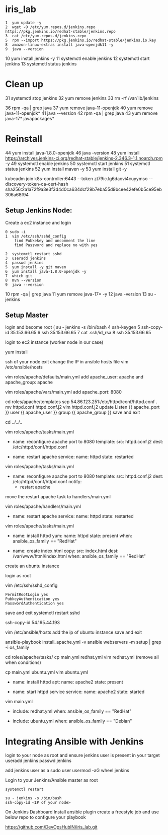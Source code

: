 # iris_lab

    1  yum update -y
    2  wget -O /etc/yum.repos.d/jenkins.repo https://pkg.jenkins.io/redhat-stable/jenkins.repo
    3  cat /etc/yum.repos.d/jenkins.repo
    5  rpm --import https://pkg.jenkins.io/redhat-stable/jenkins.io.key
    8  amazon-linux-extras install java-openjdk11 -y
    9  java --version
   10  yum install jenkins -y
   11  systemctl enable jenkins
   12  systemctl start jenkins
   13  systemctl status jenkins


Clean up
========
   31  systemctl stop jenkins
   32  yum remove jenkins
   33  rm -rf /var/lib/jenkins

   36  rpm -qa | grep java
   37  yum remove java-11-openjdk
   40  yum remove java-11-openjdk*
   41  java --version
   42  rpm -qa | grep java
   43  yum remove java-17* javapackages*

Reinstall
=========

   44  yum install java-1.8.0-openjdk
   46  java -version
   48  yum install https://archives.jenkins-ci.org/redhat-stable/jenkins-2.346.3-1.1.noarch.rpm -y
   49  systemctl enable jenkins
   50  systemctl start jenkins
   51  systemctl status jenkins
   52  yum install maven -y
   53  yum install git -y


kubeadm join k8s-controller:6443 --token zt79ic.lg6daovi4cuyymso --discovery-token-ca-cert-hash sha256:2a1a72f9a3e3f3d4d0ca634dcf29b7eba55d9bcee42efe0b5ce95eb306a68f94




Setup Jenkins Node:
-------------------

Create a ec2 instance and login

    0 sudo -i
    1  vim /etc/ssh/sshd_config
		find Pubkekey and uncomment the line
		find Password and replace no with yes

    2  systemctl restart sshd
    3  useradd jenkins
    4  passwd jenkins
    5  yum install -y git maven
    6  yum install java-1.8.0-openjdk -y
    7  which git
    8  mvn --version
    9  java --version
   10  rpm -qa | grep java
   11  yum remove java-17* -y
   12  java -version
   13  su - jenkins

Setup Master
-------------
login and become root (
   su - jenkins -s /bin/bash
    4  ssh-keygen
    5  ssh-copy-id 35.153.66.65
    6  ssh 35.153.66.65
    7  cat .ssh/id_rsa
    8  ssh 35.153.66.65



login to ec2 instance (worker node in our case)

yum install 





ssh <new ip> of your node
exit
change the IP in ansible hosts file
	vim /etc/ansible/hosts

vim roles/apache/defaults/main.yml
	add apache_user: apache and apache_group: apache

vim roles/apache/vars/main.yml
	add apache_port: 8080

cd roles/apache/templates
scp 54.86.123.251:/etc/httpd/conf/httpd.conf .
mv httpd.conf httpd.conf.j2
vim httpd.conf.j2
	update Listen {{ apache_port }}
		 user {{ apache_user }}
		 group {{ apache_group }}
	save and exit

cd ../../..

vim roles/apache/tasks/main.yml

- name: reconfigure apache port to 8080
  template:
    src: httpd.conf.j2
    dest: /etc/httpd/conf/httpd.conf

- name: restart apache
  service:
    name: httpd
    state: restarted


vim roles/apache/tasks/main.yml

- name: reconfigure apache port to 8080
  template:
    src: httpd.conf.j2
    dest: /etc/httpd/conf/httpd.conf
  notify:
    - restart apache

move the restart apache task to handlers/main.yml

vim roles/apache/handlers/main.yml

- name: restart apache
  service:
    name: httpd
    state: restarted




vim roles/apache/tasks/main.yml

- name: install httpd
  yum:
    name: httpd
    state: present
  when: ansible_os_family == "RedHat"

- name: create index.html
  copy:
    src: index.html
    dest: /var/www/html/index.html
  when: ansible_os_family == "RedHat"


create an ubuntu instance

login as root

vim /etc/ssh/sshd_config

	PermitRootLogin yes
	PubkeyAuthentication yes
	PasswordAuthentication yes
save and exit
systemctl restart sshd

ssh-copy-id 54.165.44.193

vim /etc/ansible/hosts
	add the ip of ubuntu instance
save and exit

ansible-playbook install_apache.yml -v
ansible webservers -m setup | grep -i os_family


cd roles/apache/tasks/
cp main.yml redhat.yml
vim redhat.yml (remove all when conditions)


cp main.yml ubuntu.yml
vim ubuntu.yml

- name: install httpd
  apt:
    name: apache2
    state: present

- name: start httpd service
  service:
    name: apache2
    state: started

 vim main.yml
- include: redhat.yml
  when: ansible_os_family == "RedHat"

- include: ubuntu.yml
  when: ansible_os_family == "Debian"


Integrating Ansible with Jenkins
================================

login to your node as root and ensure jenkins user is present in your target
	useradd jenkins
	passwd jenkins

add jenkins user as a sudo user
	usermod -aG wheel jenkins

Login to your Jenkins/Ansible master as root

	systemctl restart

	su - jenkins -s /bin/bash
	ssh-copy-id <IP of your node>

On Jenkins Dashboard
	Install ansible plugin
	create a freestyle job and use below repo to configure your playbook

https://github.com/DevOpsHubIN/iris_lab.git

